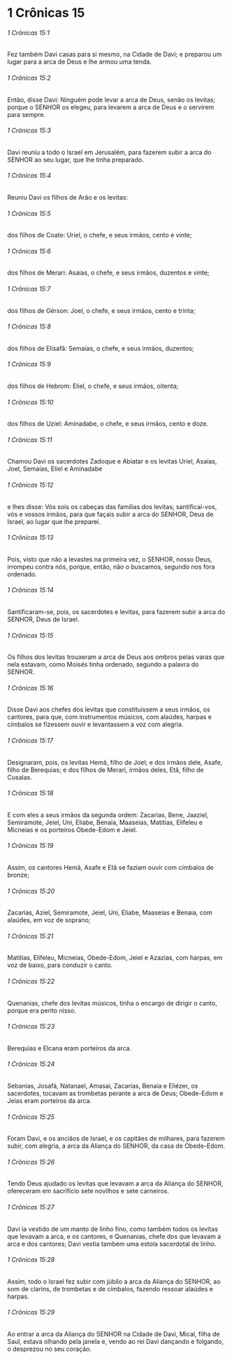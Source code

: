 # 1 Crônicas 15

###### 1 Crônicas 15:1

Fez também Davi casas para si mesmo, na Cidade de Davi; e preparou um lugar para a arca de Deus e lhe armou uma tenda.

###### 1 Crônicas 15:2

Então, disse Davi: Ninguém pode levar a arca de Deus, senão os levitas; porque o SENHOR os elegeu, para levarem a arca de Deus e o servirem para sempre.

###### 1 Crônicas 15:3

Davi reuniu a todo o Israel em Jerusalém, para fazerem subir a arca do SENHOR ao seu lugar, que lhe tinha preparado.

###### 1 Crônicas 15:4

Reuniu Davi os filhos de Arão e os levitas:

###### 1 Crônicas 15:5

dos filhos de Coate: Uriel, o chefe, e seus irmãos, cento e vinte;

###### 1 Crônicas 15:6

dos filhos de Merari: Asaías, o chefe, e seus irmãos, duzentos e vinte;

###### 1 Crônicas 15:7

dos filhos de Gérson: Joel, o chefe, e seus irmãos, cento e trinta;

###### 1 Crônicas 15:8

dos filhos de Elisafã: Semaías, o chefe, e seus irmãos, duzentos;

###### 1 Crônicas 15:9

dos filhos de Hebrom: Eliel, o chefe, e seus irmãos, oitenta;

###### 1 Crônicas 15:10

dos filhos de Uziel: Aminadabe, o chefe, e seus irmãos, cento e doze.

###### 1 Crônicas 15:11

Chamou Davi os sacerdotes Zadoque e Abiatar e os levitas Uriel, Asaías, Joel, Semaías, Eliel e Aminadabe

###### 1 Crônicas 15:12

e lhes disse: Vós sois os cabeças das famílias dos levitas; santificai-vos, vós e vossos irmãos, para que façais subir a arca do SENHOR, Deus de Israel, ao lugar que lhe preparei.

###### 1 Crônicas 15:13

Pois, visto que não a levastes na primeira vez, o SENHOR, nosso Deus, irrompeu contra nós, porque, então, não o buscamos, segundo nos fora ordenado.

###### 1 Crônicas 15:14

Santificaram-se, pois, os sacerdotes e levitas, para fazerem subir a arca do SENHOR, Deus de Israel.

###### 1 Crônicas 15:15

Os filhos dos levitas trouxeram a arca de Deus aos ombros pelas varas que nela estavam, como Moisés tinha ordenado, segundo a palavra do SENHOR.

###### 1 Crônicas 15:16

Disse Davi aos chefes dos levitas que constituíssem a seus irmãos, os cantores, para que, com instrumentos músicos, com alaúdes, harpas e címbalos se fizessem ouvir e levantassem a voz com alegria.

###### 1 Crônicas 15:17

Designaram, pois, os levitas Hemã, filho de Joel; e dos irmãos dele, Asafe, filho de Berequias; e dos filhos de Merari, irmãos deles, Etã, filho de Cusaías.

###### 1 Crônicas 15:18

E com eles a seus irmãos da segunda ordem: Zacarias, Bene, Jaaziel, Semiramote, Jeiel, Uni, Eliabe, Benaia, Maaseias, Matitias, Elifeleu e Micneias e os porteiros Obede-Edom e Jeiel.

###### 1 Crônicas 15:19

Assim, os cantores Hemã, Asafe e Etã se faziam ouvir com címbalos de bronze;

###### 1 Crônicas 15:20

Zacarias, Aziel, Semiramote, Jeiel, Uni, Eliabe, Maaseias e Benaia, com alaúdes, em voz de soprano;

###### 1 Crônicas 15:21

Matitias, Elifeleu, Micneias, Obede-Edom, Jeiel e Azazias, com harpas, em voz de baixo, para conduzir o canto.

###### 1 Crônicas 15:22

Quenanias, chefe dos levitas músicos, tinha o encargo de dirigir o canto, porque era perito nisso.

###### 1 Crônicas 15:23

Berequias e Elcana eram porteiros da arca.

###### 1 Crônicas 15:24

Sebanias, Josafá, Natanael, Amasai, Zacarias, Benaia e Eliézer, os sacerdotes, tocavam as trombetas perante a arca de Deus; Obede-Edom e Jeías eram porteiros da arca.

###### 1 Crônicas 15:25

Foram Davi, e os anciãos de Israel, e os capitães de milhares, para fazerem subir, com alegria, a arca da Aliança do SENHOR, da casa de Obede-Edom.

###### 1 Crônicas 15:26

Tendo Deus ajudado os levitas que levavam a arca da Aliança do SENHOR, ofereceram em sacrifício sete novilhos e sete carneiros.

###### 1 Crônicas 15:27

Davi ia vestido de um manto de linho fino, como também todos os levitas que levavam a arca, e os cantores, e Quenanias, chefe dos que levavam a arca e dos cantores; Davi vestia também uma estola sacerdotal de linho.

###### 1 Crônicas 15:28

Assim, todo o Israel fez subir com júbilo a arca da Aliança do SENHOR, ao som de clarins, de trombetas e de címbalos, fazendo ressoar alaúdes e harpas.

###### 1 Crônicas 15:29

Ao entrar a arca da Aliança do SENHOR na Cidade de Davi, Mical, filha de Saul, estava olhando pela janela e, vendo ao rei Davi dançando e folgando, o desprezou no seu coração.

